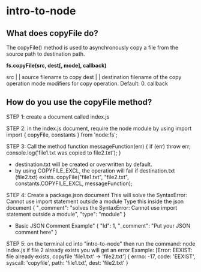 # intro-to-node

## What does copyFile do?
The copyFile() method is used to asynchronously copy a file from the source path to destination path.

**fs.copyFile(src, dest[, mode], callback)**

src <string> | <Buffer> | <URL> source filename to copy
dest <string> | <Buffer> | <URL> destination filename of the copy operation
mode <integer> modifiers for copy operation. Default: 0.
callback <Function>

## How do you use the copyFile method?

STEP 1: create a document called index.js

STEP 2: in the index.js document, require the node module by using import
import { copyFile, constants } from 'node:fs';

STEP 3: Call the method 
function messageFunction(err) {
  if (err) throw err;
  console.log('file1.txt was copied to file2.txt');
}
* destination.txt will be created or overwritten by default.
* by using COPYFILE_EXCL, the operation will fail if destination.txt (file2.txt) exists.
copyFile("file1.txt", "file2.txt", constants.COPYFILE_EXCL, messageFunction);

STEP 4: Create a package.json document
This will solve the SyntaxError: Cannot use import statement outside a module
Type this inside the json document
{
    "_comment": "solves the SyntaxError: Cannot use import statement outside a module",
    "type": "module" 
  }

* Basic JSON Comment Example"
{
  "Id": 1,
  "_comment": "Put your JSON comment here"
}

STEP 5: on the terminal cd into "intro-to-node" then run the command: node index.js
if file 2 already exists you will get an error
Example:
[Error: EEXIST: file already exists, copyfile 'file1.txt' -> 'file2.txt'] {
  errno: -17,
  code: 'EEXIST',
  syscall: 'copyfile',
  path: 'file1.txt',
  dest: 'file2.txt'
}